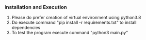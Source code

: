 ### Installation and Execution ####
1. Please do prefer creation of virtual environment using python3.8
2. Do execute command "pip install -r requirements.txt" to install dependencies
3. To test the program execute command "python3 main.py"
